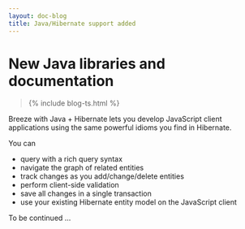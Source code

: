 ```yaml
---
layout: doc-blog
title: Java/Hibernate support added
---
```

# New Java libraries and documentation

> {% include blog-ts.html %}

Breeze with Java + Hibernate lets you develop JavaScript client applications using the same powerful idioms you find in Hibernate. 

<!-- more -->
 
 You can

- query with a rich query syntax
- navigate the graph of related entities
- track changes as you add/change/delete entities
- perform client-side validation
- save all changes in a single transaction
- use your existing Hibernate entity model on the JavaScript client

To be continued ...
